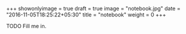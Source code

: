 +++
showonlyimage = true
draft = true
image = "notebook.jpg"
date = "2016-11-05T18:25:22+05:30"
title = "notebook"
weight = 0
+++

TODO Fill me in.

